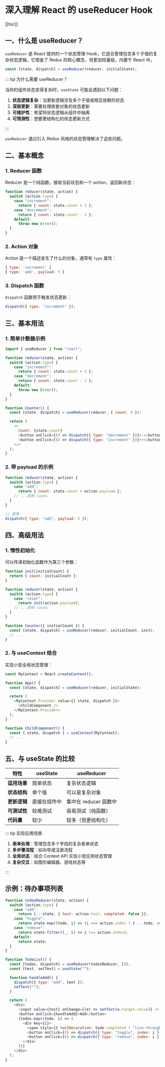 # 深入理解 React 的 useReducer Hook

[[toc]]

## 一、什么是 useReducer？

`useReducer` 是 React 提供的一个状态管理 Hook，它适合管理包含多个子值的复杂状态逻辑。它借鉴了 Redux 的核心概念，但更加轻量级，内置于 React 中。

```javascript
const [state, dispatch] = useReducer(reducer, initialState);
```

::: tip 为什么需要 useReducer？

当你的组件状态变得复杂时，`useState` 可能会遇到以下问题：

1. **状态逻辑复杂**：当更新逻辑涉及多个子值或相互依赖的状态
2. **深层更新**：需要处理嵌套对象的状态更新
3. **可维护性**：希望将状态逻辑从组件中抽离
4. **可预测性**：想要更结构化的状态更新方式

:::

`useReducer` 通过引入 Redux 风格的状态管理解决了这些问题。

## 二、基本概念

### 1. Reducer 函数

Reducer 是一个纯函数，接收当前状态和一个 action，返回新状态：

```javascript
function reducer(state, action) {
  switch (action.type) {
    case "increment":
      return { count: state.count + 1 };
    case "decrement":
      return { count: state.count - 1 };
    default:
      throw new Error();
  }
}
```

### 2. Action 对象

Action 是一个描述发生了什么的对象，通常有 `type` 属性：

```javascript
{ type: 'increment' }
{ type: 'add', payload: 5 }
```

### 3. Dispatch 函数

`dispatch` 函数用于触发状态更新：

```javascript
dispatch({ type: "increment" });
```

## 三、基本用法

### 1. 简单计数器示例

```javascript
import { useReducer } from "react";

function reducer(state, action) {
  switch (action.type) {
    case "increment":
      return { count: state.count + 1 };
    case "decrement":
      return { count: state.count - 1 };
    default:
      throw new Error();
  }
}

function Counter() {
  const [state, dispatch] = useReducer(reducer, { count: 0 });

  return (
    <>
      Count: {state.count}
      <button onClick={() => dispatch({ type: "decrement" })}>-</button>
      <button onClick={() => dispatch({ type: "increment" })}>+</button>
    </>
  );
}
```

### 2. 带 payload 的示例

```javascript
function reducer(state, action) {
  switch (action.type) {
    case "add":
      return { count: state.count + action.payload };
    // ...其他 cases
  }
}

// 使用
dispatch({ type: "add", payload: 5 });
```

## 四、高级用法

### 1. 惰性初始化

可以传递初始化函数作为第三个参数：

```javascript
function init(initialCount) {
  return { count: initialCount };
}

function reducer(state, action) {
  switch (action.type) {
    case "reset":
      return init(action.payload);
    // ...其他 cases
  }
}

function Counter({ initialCount }) {
  const [state, dispatch] = useReducer(reducer, initialCount, init);
  // ...
}
```

### 2. 与 useContext 结合

实现小型全局状态管理：

```javascript
const MyContext = React.createContext();

function App() {
  const [state, dispatch] = useReducer(reducer, initialState);

  return (
    <MyContext.Provider value={{ state, dispatch }}>
      <ChildComponent />
    </MyContext.Provider>
  );
}

function ChildComponent() {
  const { state, dispatch } = useContext(MyContext);
  // ...
}
```

## 五、与 useState 的比较

| 特性         | useState     | useReducer            |
| ------------ | ------------ | --------------------- |
| **适用场景** | 简单状态     | 复杂状态逻辑          |
| **状态结构** | 单个值       | 可以是复杂对象        |
| **更新逻辑** | 直接在组件中 | 集中在 reducer 函数中 |
| **可测试性** | 较难测试     | 容易测试（纯函数）    |
| **代码量**   | 较少         | 较多（但更结构化）    |

::: tip 实际应用场景

1. **表单处理**：管理包含多个字段的复杂表单状态
2. **多步骤流程**：如向导或注册流程
3. **全局状态**：结合 Context API 实现小型应用状态管理
4. **复杂交互**：如图形编辑器、游戏状态等

:::

## 示例：待办事项列表

```javascript
function todosReducer(state, action) {
  switch (action.type) {
    case "add":
      return [...state, { text: action.text, completed: false }];
    case "toggle":
      return state.map((todo, i) => (i === action.index ? { ...todo, completed: !todo.completed } : todo));
    case "remove":
      return state.filter((_, i) => i !== action.index);
    default:
      return state;
  }
}

function TodoList() {
  const [todos, dispatch] = useReducer(todosReducer, []);
  const [text, setText] = useState("");

  function handleAdd() {
    dispatch({ type: "add", text });
    setText("");
  }

  return (
    <div>
      <input value={text} onChange={(e) => setText(e.target.value)} />
      <button onClick={handleAdd}>Add</button>
      {todos.map((todo, i) => (
        <div key={i}>
          <span style={{ textDecoration: todo.completed ? "line-through" : "" }}>{todo.text}</span>
          <button onClick={() => dispatch({ type: "toggle", index: i })}>Toggle</button>
          <button onClick={() => dispatch({ type: "remove", index: i })}>Remove</button>
        </div>
      ))}
    </div>
  );
}
```
